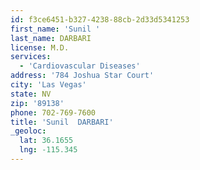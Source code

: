 ```yaml
---
id: f3ce6451-b327-4238-88cb-2d33d5341253
first_name: 'Sunil '
last_name: DARBARI
license: M.D.
services:
  - 'Cardiovascular Diseases'
address: '784 Joshua Star Court'
city: 'Las Vegas'
state: NV
zip: '89138'
phone: 702-769-7600
title: 'Sunil  DARBARI'
_geoloc:
  lat: 36.1655
  lng: -115.345
---
```

